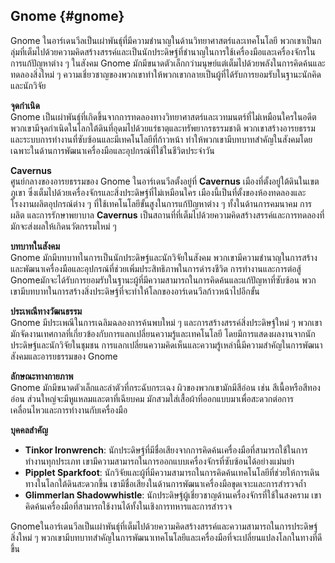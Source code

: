 ## **Gnome** {#gnome}

Gnome ในอาร์เดนวีลเป็นเผ่าพันธุ์ที่มีความชำนาญในด้านวิทยาศาสตร์และเทคโนโลยี พวกเขาเป็นกลุ่มที่เต็มไปด้วยความคิดสร้างสรรค์และเป็นนักประดิษฐ์ที่ชำนาญในการใช้เครื่องมือและเครื่องจักรในการแก้ปัญหาต่าง ๆ ในสังคม Gnome มักมีขนาดตัวเล็กกว่ามนุษย์แต่เต็มไปด้วยพลังในการคิดค้นและทดลองสิ่งใหม่ ๆ ความเชี่ยวชาญของพวกเขาทำให้พวกเขากลายเป็นผู้ที่ได้รับการยอมรับในฐานะนักคิดและนักวิจัย

**จุดกำเนิด**  
Gnome เป็นเผ่าพันธุ์ที่เกิดขึ้นจากการทดลองทางวิทยาศาสตร์และเวทมนตร์ที่ไม่เหมือนใครในอดีต พวกเขามีจุดกำเนิดในโลกใต้ดินที่อุดมไปด้วยแร่ธาตุและทรัพยากรธรรมชาติ พวกเขาสร้างอารยธรรมและระบบการทำงานที่ซับซ้อนและมีเทคโนโลยีที่ก้าวหน้า ทำให้พวกเขามีบทบาทสำคัญในสังคมโดยเฉพาะในด้านการพัฒนาเครื่องมือและอุปกรณ์ที่ใช้ในชีวิตประจำวัน

**Cavernus**  
ศูนย์กลางของอารยธรรมของ Gnome ในอาร์เดนวีลตั้งอยู่ที่ **Cavernus** เมืองที่ตั้งอยู่ใต้ดินในเขตภูเขา ซึ่งเต็มไปด้วยเครื่องจักรและสิ่งประดิษฐ์ที่ไม่เหมือนใคร เมืองนี้เป็นที่ตั้งของห้องทดลองและโรงงานผลิตอุปกรณ์ต่าง ๆ ที่ใช้เทคโนโลยีขั้นสูงในการแก้ปัญหาต่าง ๆ ทั้งในด้านการคมนาคม การผลิต และการรักษาพยาบาล **Cavernus** เป็นสถานที่ที่เต็มไปด้วยความคิดสร้างสรรค์และการทดลองที่มักจะส่งผลให้เกิดนวัตกรรมใหม่ ๆ

**บทบาทในสังคม**  
Gnome มักมีบทบาทในการเป็นนักประดิษฐ์และนักวิจัยในสังคม พวกเขามีความชำนาญในการสร้างและพัฒนาเครื่องมือและอุปกรณ์ที่ช่วยเพิ่มประสิทธิภาพในการดำรงชีวิต การทำงานและการต่อสู้ Gnomeมักจะได้รับการยอมรับในฐานะผู้ที่มีความสามารถในการคิดค้นและแก้ปัญหาที่ซับซ้อน พวกเขามีบทบาทในการสร้างสิ่งประดิษฐ์ที่จะทำให้โลกของอาร์เดนวีลก้าวหน้าไปอีกขั้น

**ประเพณีทางวัฒนธรรม**  
Gnome มีประเพณีในการเฉลิมฉลองการค้นพบใหม่ ๆ และการสร้างสรรค์สิ่งประดิษฐ์ใหม่ ๆ พวกเขามักจัดงานเทศกาลที่เกี่ยวข้องกับการแลกเปลี่ยนความรู้และเทคโนโลยี โดยมีการแสดงผลงานจากนักประดิษฐ์และนักวิจัยในชุมชน การแลกเปลี่ยนความคิดเห็นและความรู้เหล่านี้มีความสำคัญในการพัฒนาสังคมและอารยธรรมของ Gnome

**ลักษณะทางกายภาพ**  
Gnome มักมีขนาดตัวเล็กและลำตัวที่กระฉับกระเฉง ผิวของพวกเขามักมีสีอ่อน เช่น สีเนื้อหรือสีทองอ่อน ส่วนใหญ่จะมีหูแหลมและตาที่เฉียบคม มักสวมใส่เสื้อผ้าที่ออกแบบมาเพื่อสะดวกต่อการเคลื่อนไหวและการทำงานกับเครื่องมือ

**บุคคลสำคัญ**

* **Tinkor Ironwrench**: นักประดิษฐ์ที่มีชื่อเสียงจากการคิดค้นเครื่องมือที่สามารถใช้ในการทำงานทุกประเภท เขามีความสามารถในการออกแบบเครื่องจักรที่ซับซ้อนได้อย่างแม่นยำ  
* **Pipplet Sparkfoot**: นักวิจัยและผู้ที่มีความสามารถในการคิดค้นเทคโนโลยีที่ช่วยให้การเดินทางในโลกใต้ดินสะดวกขึ้น เขามีชื่อเสียงในด้านการพัฒนาเครื่องมือขุดเจาะและการสำรวจถ้ำ  
* **Glimmerlan Shadowwhistle**: นักประดิษฐ์ผู้เชี่ยวชาญด้านเครื่องจักรที่ใช้ในสงคราม เขาคิดค้นเครื่องมือที่สามารถใช้งานได้ทั้งในเชิงการทหารและการสำรวจ

Gnomeในอาร์เดนวีลเป็นเผ่าพันธุ์ที่เต็มไปด้วยความคิดสร้างสรรค์และความสามารถในการประดิษฐ์สิ่งใหม่ ๆ พวกเขามีบทบาทสำคัญในการพัฒนาเทคโนโลยีและเครื่องมือที่จะเปลี่ยนแปลงโลกในทางที่ดีขึ้น